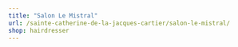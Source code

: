```yaml
---
title: "Salon Le Mistral"
url: /sainte-catherine-de-la-jacques-cartier/salon-le-mistral/
shop: hairdresser
---
```

